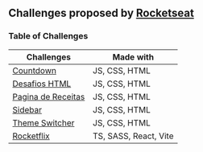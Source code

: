 ## Challenges proposed by [Rocketseat](https://www.rocketseat.com.br/)

### Table of Challenges

| Challenges                                             | Made with                      |
|--------------------------------------------------------|--------------------------------|
| [Countdown](Countdown/countdown.md)                    | JS, CSS, HTML                  |
| [Desafios HTML](DesafiosHTML/)                         | JS, CSS, HTML                  |
| [Pagina de Receitas](PaginaDeReceitas/recipe-page.md)  | JS, CSS, HTML                  |
| [Sidebar](Sidebar/sidebar.md)                          | JS, CSS, HTML                  |
| [Theme Switcher](ThemeSwitcher/theme-switcher.md)      | JS, CSS, HTML                  |
| [Rocketflix](Rocketflix/rocketflix.md)                 | TS, SASS, React, Vite          |